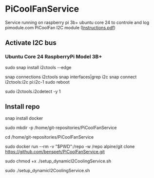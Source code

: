 # PiCoolFanService

Service running on raspberry pi 3b+ ubuntu core 24 to controle and log pimodule.com PiCoolFan I2C module ([Instructions.pdf](https://www.pimodules.com/_pdf/PCFM_V1.05.pdf))

## Activate I2C bus
### Ubuntu Core 24 RaspberryPi Model 3B+ 
sudo snap install i2ctools --edge

snap connections i2ctools
snap interfaces|grep i2c
snap connect i2ctools:i2c pi:i2c-1
sudo reboot

sudo i2ctools.i2cdetect -y 1

## Install repo
snap install docker

sudo mkdir -p /home/git-repositories/PiCoolFanService

cd /home/git-repositories/PiCoolFanService

sudo docker run --rm -v "$PWD":/repo -w /repo alpine/git clone https://github.com/benspeh/PiCoolFanService.git

sudo chmod +x ./setup_dynamicI2CoolingService.sh

sudo ./setup_dynamicI2CoolingService.sh
